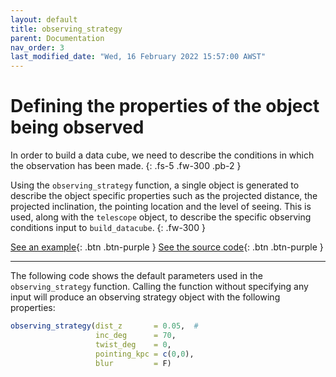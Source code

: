 ```yaml
---
layout: default
title: observing_strategy
parent: Documentation
nav_order: 3
last_modified_date: "Wed, 16 February 2022 15:57:00 AWST"
---
```


# Defining the properties of the object being observed

In order to build a data cube, we need to describe the conditions in which the observation has been made. 
{: .fs-5 .fw-300 .pb-2 }

Using the ``observing_strategy`` function, a single object is generated to describe the object specific properties such as the projected distance, the projected inclination, the pointing location and the level of seeing. This is used, along with the `telescope` object, to describe the specific observing conditions input to `build_datacube`. 
{: .fw-300 }

[See an example](#example){: .btn .btn-purple }
[See the source code](https://github.com/kateharborne/SimSpin/blob/d020398fb66274443bb2f70ea1fdd8346c4476ae/R/observing_strategy.R#L56){: .btn .btn-purple }

---

The following code shows the default parameters used in the `observing_strategy` function. Calling the function without specifying any input will produce an observing strategy object with the following properties:

```R
observing_strategy(dist_z       = 0.05,  #
                   inc_deg      = 70,
                   twist_deg    = 0,
                   pointing_kpc = c(0,0),
                   blur         = F)
```